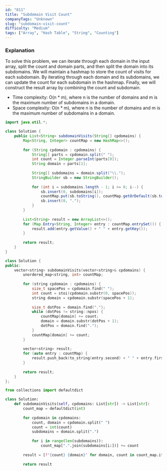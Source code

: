 ```yaml
---
id: "811"
title: "Subdomain Visit Count"
companyTags: "Unknown"
slug: "subdomain-visit-count"
difficulty: "Medium"
tags: ["Array", "Hash Table", "String", "Counting"]
---
```


### Explanation
To solve this problem, we can iterate through each domain in the input array, split the count and domain parts, and then split the domain into its subdomains. We will maintain a hashmap to store the count of visits for each subdomain. By iterating through each domain and its subdomains, we can update the count for each subdomain in the hashmap. Finally, we will construct the result array by combining the count and subdomain.

- Time complexity: O(n * m), where n is the number of domains and m is the maximum number of subdomains in a domain.
- Space complexity: O(n * m), where n is the number of domains and m is the maximum number of subdomains in a domain.
```java
import java.util.*;

class Solution {
    public List<String> subdomainVisits(String[] cpdomains) {
        Map<String, Integer> countMap = new HashMap<>();
        
        for (String cpdomain : cpdomains) {
            String[] parts = cpdomain.split(" ");
            int count = Integer.parseInt(parts[0]);
            String domain = parts[1];
            
            String[] subdomains = domain.split("\\.");
            StringBuilder sb = new StringBuilder();
            
            for (int i = subdomains.length - 1; i >= 0; i--) {
                sb.insert(0, subdomains[i]);
                countMap.put(sb.toString(), countMap.getOrDefault(sb.toString(), 0) + count);
                sb.insert(0, ".");
            }
        }
        
        List<String> result = new ArrayList<>();
        for (Map.Entry<String, Integer> entry : countMap.entrySet()) {
            result.add(entry.getValue() + " " + entry.getKey());
        }
        
        return result;
    }
}
```

```cpp
class Solution {
public:
    vector<string> subdomainVisits(vector<string>& cpdomains) {
        unordered_map<string, int> countMap;
        
        for (string cpdomain : cpdomains) {
            size_t spacePos = cpdomain.find(" ");
            int count = stoi(cpdomain.substr(0, spacePos));
            string domain = cpdomain.substr(spacePos + 1);
            
            size_t dotPos = domain.find(".");
            while (dotPos != string::npos) {
                countMap[domain] += count;
                domain = domain.substr(dotPos + 1);
                dotPos = domain.find(".");
            }
            countMap[domain] += count;
        }
        
        vector<string> result;
        for (auto entry : countMap) {
            result.push_back(to_string(entry.second) + " " + entry.first);
        }
        
        return result;
    }
};
```

```python
from collections import defaultdict

class Solution:
    def subdomainVisits(self, cpdomains: List[str]) -> List[str]:
        count_map = defaultdict(int)
        
        for cpdomain in cpdomains:
            count, domain = cpdomain.split(" ")
            count = int(count)
            subdomains = domain.split(".")
            
            for i in range(len(subdomains)):
                count_map[".".join(subdomains[i:])] += count
        
        result = [f"{count} {domain}" for domain, count in count_map.items()]
        
        return result
```